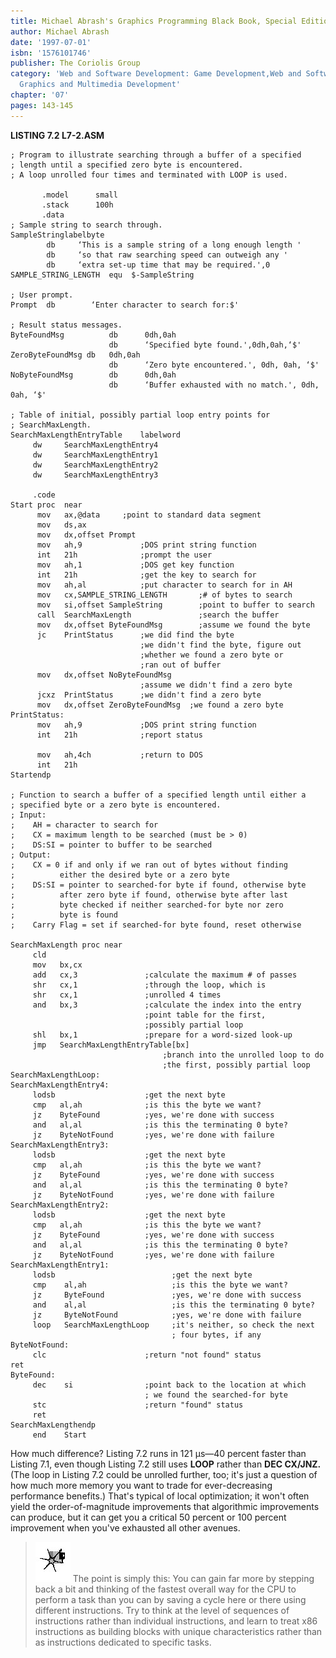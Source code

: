 ```yaml
---
title: Michael Abrash's Graphics Programming Black Book, Special Edition
author: Michael Abrash
date: '1997-07-01'
isbn: '1576101746'
publisher: The Coriolis Group
category: 'Web and Software Development: Game Development,Web and Software Development:
  Graphics and Multimedia Development'
chapter: '07'
pages: 143-145
---
```


**LISTING 7.2 L7-2.ASM**

    ; Program to illustrate searching through a buffer of a specified
    ; length until a specified zero byte is encountered.
    ; A loop unrolled four times and terminated with LOOP is used.

           .model      small
           .stack      100h
           .data
    ; Sample string to search through.
    SampleStringlabelbyte
            db     ‘This is a sample string of a long enough length '
            db     ‘so that raw searching speed can outweigh any '
            db     ‘extra set-up time that may be required.',0
    SAMPLE_STRING_LENGTH  equ  $-SampleString

    ; User prompt.
    Prompt  db        ‘Enter character to search for:$'

    ; Result status messages.
    ByteFoundMsg          db      0dh,0ah
                          db      ‘Specified byte found.',0dh,0ah,‘$'
    ZeroByteFoundMsg db   0dh,0ah
                          db      ‘Zero byte encountered.', 0dh, 0ah, ‘$'
    NoByteFoundMsg        db      0dh,0ah
                          db      ‘Buffer exhausted with no match.', 0dh, 0ah, ‘$'

    ; Table of initial, possibly partial loop entry points for
    ; SearchMaxLength.
    SearchMaxLengthEntryTable    labelword
         dw     SearchMaxLengthEntry4
         dw     SearchMaxLengthEntry1
         dw     SearchMaxLengthEntry2
         dw     SearchMaxLengthEntry3

         .code
    Start proc  near
          mov   ax,@data     ;point to standard data segment
          mov   ds,ax
          mov   dx,offset Prompt
          mov   ah,9             ;DOS print string function
          int   21h              ;prompt the user
          mov   ah,1             ;DOS get key function
          int   21h              ;get the key to search for
          mov   ah,al            ;put character to search for in AH
          mov   cx,SAMPLE_STRING_LENGTH       ;# of bytes to search
          mov   si,offset SampleString        ;point to buffer to search
          call  SearchMaxLength               ;search the buffer
          mov   dx,offset ByteFoundMsg        ;assume we found the byte
          jc    PrintStatus      ;we did find the byte
                                 ;we didn't find the byte, figure out
                                 ;whether we found a zero byte or
                                 ;ran out of buffer
          mov   dx,offset NoByteFoundMsg
                                 ;assume we didn't find a zero byte
          jcxz  PrintStatus      ;we didn't find a zero byte
          mov   dx,offset ZeroByteFoundMsg  ;we found a zero byte
    PrintStatus:
          mov   ah,9             ;DOS print string function
          int   21h              ;report status

          mov   ah,4ch           ;return to DOS
          int   21h
    Startendp

    ; Function to search a buffer of a specified length until either a
    ; specified byte or a zero byte is encountered.
    ; Input:
    ;    AH = character to search for
    ;    CX = maximum length to be searched (must be > 0)
    ;    DS:SI = pointer to buffer to be searched
    ; Output:
    ;    CX = 0 if and only if we ran out of bytes without finding
    ;          either the desired byte or a zero byte
    ;    DS:SI = pointer to searched-for byte if found, otherwise byte
    ;          after zero byte if found, otherwise byte after last
    ;          byte checked if neither searched-for byte nor zero
    ;          byte is found
    ;    Carry Flag = set if searched-for byte found, reset otherwise

    SearchMaxLength proc near
         cld
         mov   bx,cx
         add   cx,3               ;calculate the maximum # of passes
         shr   cx,1               ;through the loop, which is
         shr   cx,1               ;unrolled 4 times
         and   bx,3               ;calculate the index into the entry
                                  ;point table for the first,
                                  ;possibly partial loop
         shl   bx,1               ;prepare for a word-sized look-up
         jmp   SearchMaxLengthEntryTable[bx]
                                      ;branch into the unrolled loop to do
                                      ;the first, possibly partial loop
    SearchMaxLengthLoop:
    SearchMaxLengthEntry4:
         lodsb                    ;get the next byte
         cmp   al,ah              ;is this the byte we want?
         jz    ByteFound          ;yes, we're done with success
         and   al,al              ;is this the terminating 0 byte?
         jz    ByteNotFound       ;yes, we're done with failure
    SearchMaxLengthEntry3:
         lodsb                    ;get the next byte
         cmp   al,ah              ;is this the byte we want?
         jz    ByteFound          ;yes, we're done with success
         and   al,al              ;is this the terminating 0 byte?
         jz    ByteNotFound       ;yes, we're done with failure
    SearchMaxLengthEntry2:
         lodsb                    ;get the next byte
         cmp   al,ah              ;is this the byte we want?
         jz    ByteFound          ;yes, we're done with success
         and   al,al              ;is this the terminating 0 byte?
         jz    ByteNotFound       ;yes, we're done with failure
    SearchMaxLengthEntry1:
         lodsb                          ;get the next byte
         cmp    al,ah                   ;is this the byte we want?
         jz     ByteFound               ;yes, we're done with success
         and    al,al                   ;is this the terminating 0 byte?
         jz     ByteNotFound            ;yes, we're done with failure
         loop   SearchMaxLengthLoop     ;it's neither, so check the next
                                        ; four bytes, if any
    ByteNotFound:
         clc                      ;return "not found" status
    ret
    ByteFound:
         dec    si                ;point back to the location at which
                                  ; we found the searched-for byte
         stc                      ;return "found" status
         ret
    SearchMaxLengthendp
         end    Start

How much difference? Listing 7.2 runs in 121 µs—40 percent faster than
Listing 7.1, even though Listing 7.2 still uses **LOOP** rather than
**DEC CX/JNZ.** (The loop in Listing 7.2 could be unrolled further, too;
it's just a question of how much more memory you want to trade for
ever-decreasing performance benefits.) That's typical of local
optimization; it won't often yield the order-of-magnitude improvements
that algorithmic improvements can produce, but it can get you a critical
50 percent or 100 percent improvement when you've exhausted all other
avenues.

> ![](images/i.jpg)
> The point is simply this: You can gain far more by stepping back a bit
> and thinking of the fastest overall way for the CPU to perform a task
> than you can by saving a cycle here or there using different
> instructions. Try to think at the level of sequences of instructions
> rather than individual instructions, and learn to treat x86 instructions
> as building blocks with unique characteristics rather than as
> instructions dedicated to specific tasks.
